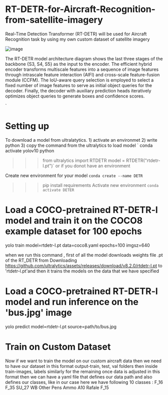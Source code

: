 # RT-DETR-for-Aircraft-Recognition-from-satellite-imagery

Real-Time Detection Transformer (RT-DETR) will be used for Aircraft Recognition task by using my own custom dataset of satellite imagery 

![image](https://github.com/user-attachments/assets/73b3396a-44c7-4429-b921-9bba9faae597)

The RT-DETR model architecture diagram shows the last three stages of the backbone {S3, S4, S5} as the input to the encoder. The efficient hybrid encoder transforms multiscale features into a sequence of image features through intrascale feature interaction (AIFI) and cross-scale feature-fusion module (CCFM). The IoU-aware query selection is employed to select a fixed number of image features to serve as initial object queries for the decoder. Finally, the decoder with auxiliary prediction heads iteratively optimizes object queries to generate boxes and confidence scores. 




`
# Setting up 
To download a model from ultralatytics. 1) activate an environmet 2) write python 3) copy the command from the ultralytics to load model
`
conda activate yolov10
python 
>>> from ultralytics import RTDETR
>>> model = RTDETR("rtdetr-l.pt")`
or if you donot have an environment

Create new environment for your model
` conda create --name DETR `
>>> pip install requirements
>>> Activate new environment
` conda activate DETER `

# Load a COCO-pretrained RT-DETR-l model and train it on the COCO8 example dataset for 100 epochs
yolo train model=rtdetr-l.pt data=coco8.yaml epochs=100 imgsz=640

when we run this command , first of all the model downloads weights file .pt of the RT_DETR from Downloading https://github.com/ultralytics/assets/releases/download/v8.2.0/rtdetr-l.pt to 'rtdetr-l.pt'and then it trains the models on the data that we have specified

# Load a COCO-pretrained RT-DETR-l model and run inference on the 'bus.jpg' image
yolo predict model=rtdetr-l.pt source=path/to/bus.jpg

# Train on Custom Dataset
Now if we want to train the model on our custom aircraft data then we need to have our dataset in this format output-train, test, val folders then inside train-images, labels similarly for the remaining
once data is adjusted in this format then we can have a yaml file that defines our data path and also defines our classes, like in our case here we have following 10 classes : 
F_16
F_35
SU_27
WB
Other
Pens
Ammo
A10
Rafale
F_15

